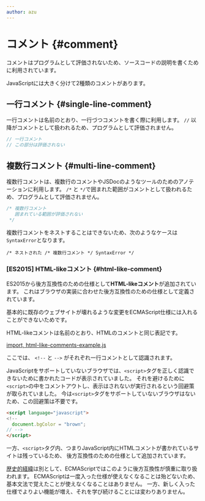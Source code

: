 ```yaml
---
author: azu
---
```


# コメント {#comment}

コメントはプログラムとして評価されないため、ソースコードの説明を書くために利用されています。

JavaScriptには大きく分けて2種類のコメントがあります。

## 一行コメント {#single-line-comment}

一行コメントは名前のとおり、一行づつコメントを書く際に利用します。
`//` 以降がコメントとして扱われるため、プログラムとして評価されません。

```js
// 一行コメント
// この部分は評価されない
```

## 複数行コメント {#multi-line-comment}

複数行コメントは、複数行のコメントやJSDocのようなツールのためのアノテーションに利用します。
`/*` と `*/`で囲まれた範囲がコメントとして扱われるため、プログラムとして評価されません。

 
```js
/* 複数行コメント
   囲まれている範囲が評価されない
 */
```

複数行コメントをネストすることはできないため、次のようなケースは`SyntaxError`となります。

```
/* ネストされた /* 複数行コメント */ SyntaxError */
```

### [ES2015] HTML-likeコメント {#html-like-comment}

ES2015から後方互換性のための仕様として**HTML-likeコメント**が追加されています。
これはブラウザの実装に合わせた後方互換性のための仕様として定義されています。

基本的に既存のウェブサイトが壊れるような変更をECMAScript仕様には入れることができないためです。

HTML-likeコメントは名前のとおり、HTMLのコメントと同じ表記です。

[import, html-like-comments-example.js](src/html-like-comments-example.js)

ここでは、 `<!--` と `-->` がそれぞれ一行コメントとして認識されます。

JavaScriptをサポートしていないブラウザでは、`<script>`タグを正しく認識できないために書かれたコードが表示されていました。
それを避けるために`<script>`の中をコメントアウトし、表示はされないが実行されるという回避策が取られていました。
今は`<script>`タグをサポートしていないブラウザはないため、この回避策は不要です。

```html
<script language="javascript">
<!--
  document.bgColor = "brown";
// -->
</script>
```

一方、`<script>`タグ内、つまりJavaScript内にHTMLコメントが書かれているサイトは残っているため、
後方互換性のための仕様として追加されています。

[歴史的経緯][ES6 In Depth: Arrow functions]は別として、ECMAScriptではこのように後方互換性が慎重に取り扱われます。
ECMAScriptは一度入った仕様が使えなくなることは殆どないため、基本文法で覚えたことが使えなくなることはありません。
一方、新しく入った仕様でよりよい機能が増え、それを学び続けることには変わりありません。

[Annex B (normative)]: http://www.ecma-international.org/ecma-262/6.0/#sec-additional-ecmascript-features-for-web-browsers
[ES6 In Depth: Arrow functions]: https://dev.mozilla.jp/2016/03/es6-in-depth-arrow-functions/ "ES6 In Depth: Arrow functions | Mozilla Developer Street (modest)"
